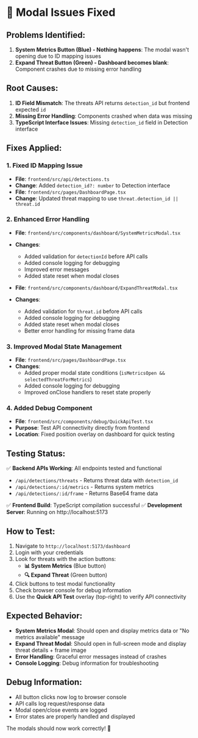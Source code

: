 # 🔧 Modal Issues Fixed

## Problems Identified:
1. **System Metrics Button (Blue) - Nothing happens**: The modal wasn't opening due to ID mapping issues
2. **Expand Threat Button (Green) - Dashboard becomes blank**: Component crashes due to missing error handling

## Root Causes:
1. **ID Field Mismatch**: The threats API returns `detection_id` but frontend expected `id`
2. **Missing Error Handling**: Components crashed when data was missing
3. **TypeScript Interface Issues**: Missing `detection_id` field in Detection interface

## Fixes Applied:

### 1. Fixed ID Mapping Issue
- **File**: `frontend/src/api/detections.ts`
- **Change**: Added `detection_id?: number` to Detection interface
- **File**: `frontend/src/pages/DashboardPage.tsx`
- **Change**: Updated threat mapping to use `threat.detection_id || threat.id`

### 2. Enhanced Error Handling
- **File**: `frontend/src/components/dashboard/SystemMetricsModal.tsx`
- **Changes**:
  - Added validation for `detectionId` before API calls
  - Added console logging for debugging
  - Improved error messages
  - Added state reset when modal closes

- **File**: `frontend/src/components/dashboard/ExpandThreatModal.tsx`
- **Changes**:
  - Added validation for `threat.id` before API calls
  - Added console logging for debugging
  - Added state reset when modal closes
  - Better error handling for missing frame data

### 3. Improved Modal State Management
- **File**: `frontend/src/pages/DashboardPage.tsx`
- **Changes**:
  - Added proper modal state conditions (`isMetricsOpen && selectedThreatForMetrics`)
  - Added console logging for debugging
  - Improved onClose handlers to reset state properly

### 4. Added Debug Component
- **File**: `frontend/src/components/debug/QuickApiTest.tsx`
- **Purpose**: Test API connectivity directly from frontend
- **Location**: Fixed position overlay on dashboard for quick testing

## Testing Status:
✅ **Backend APIs Working**: All endpoints tested and functional
- `/api/detections/threats` - Returns threat data with `detection_id`
- `/api/detections/:id/metrics` - Returns system metrics
- `/api/detections/:id/frame` - Returns Base64 frame data

✅ **Frontend Build**: TypeScript compilation successful
✅ **Development Server**: Running on http://localhost:5173

## How to Test:
1. Navigate to `http://localhost:5173/dashboard`
2. Login with your credentials
3. Look for threats with the action buttons:
   - **📊 System Metrics** (Blue button)
   - **🔍 Expand Threat** (Green button)
4. Click buttons to test modal functionality
5. Check browser console for debug information
6. Use the **Quick API Test** overlay (top-right) to verify API connectivity

## Expected Behavior:
- **System Metrics Modal**: Should open and display metrics data or "No metrics available" message
- **Expand Threat Modal**: Should open in full-screen mode and display threat details + frame image
- **Error Handling**: Graceful error messages instead of crashes
- **Console Logging**: Debug information for troubleshooting

## Debug Information:
- All button clicks now log to browser console
- API calls log request/response data
- Modal open/close events are logged
- Error states are properly handled and displayed

The modals should now work correctly! 🎉 